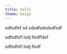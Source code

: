 ```yaml
---
title: hello
theme: beige
---
```

sdfsdfsf  sd sdsdfsdsdsdfsdf

<!--s-->

sdfsdfsfl lsdj flsdffdsf

<!--s-->

sdfsdfsfl lsdj flsdf
